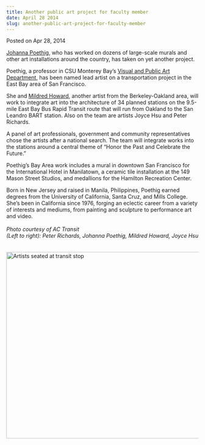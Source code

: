```yaml
---
title: Another public art project for faculty member
date: April 28 2014
slug: another-public-art-project-for-faculty-member
---
```


 



<span class="date">Posted on Apr 28, 2014    </span>
<p><a href="https://vpa.csumb.edu/people/johanna-poethig" rel="nofollow">Johanna Poethig</a>, who has worked on dozens of
large-scale murals and other art installations around the country,
has taken on yet another project.</p>
<p>Poethig, a professor in CSU Monterey Bay&#x2019;s <a href="https://vpa.csumb.edu" rel="nofollow">Visual and Public Art
Department,</a> has been named lead artist on a transportation
project in the East Bay area of San Francisco.</p>
<p>She and <a href="../../../2012/oct/11/art-social-change.html" rel="nofollow">Mildred Howard</a>, another artist from the
Berkeley-Oakland area, will work to integrate art into the
architecture of 34 planned stations on the 9.5-mile East Bay Bus
Rapid Transit route that will run from Oakland to the San Leandro
BART station. Also on the team are artists Joyce Hsu and Peter
Richards.</p>
<p>A panel of art professionals, government and community
representatives chose the artists after a national search. The team
will integrate works into the stations around a central theme of
&#x201C;Honor the Past and Celebrate the Future.&#x201D;</p>
<p>Poethig&#x2019;s Bay Area work includes a mural in downtown San
Francisco for the International Hotel in Manilatown, a ceramic tile
installation at the 149 Mason Street Studios, and medallions for
the Hamilton Recreation Center.</p>
<p>Born in New Jersey and raised in Manila, Philippines, Poethig
earned degrees from the University of California, Santa Cruz, and
Mills College. She&#x2019;s been in California since 1976, forging an
eclectic career from a variety of interests and mediums, from
painting and sculpture to performance art and video.<br>
<br>
<em>Photo courtesy of AC Transit&#xA0;<br>
(Left to right): Peter Richards, Johanna Poethig, Mildred Howard,
Joyce Hsu</br></em><br>
<br>
<img alt="Artists seated at transit stop" src="https://news.csumb.edu/sites/default/files/65/attachments/news/images/ac_transit_for_web.jpg" style="width:550px; height:487px; float:left"/></br></br></br></br></p>





 
